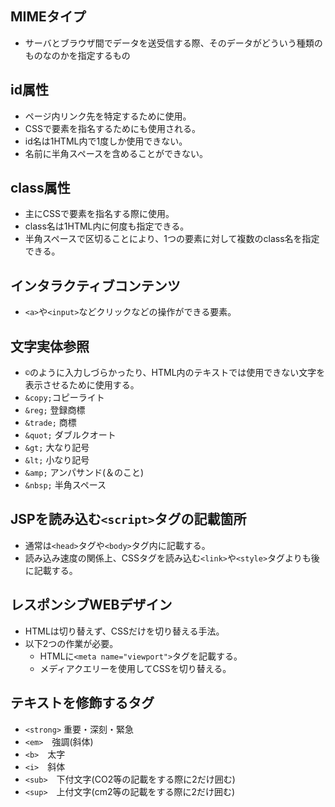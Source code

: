 ## MIMEタイプ
- サーバとブラウザ間でデータを送受信する際、そのデータがどういう種類のものなのかを指定するもの

## id属性
- ページ内リンク先を特定するために使用。
- CSSで要素を指名するためにも使用される。
- id名は1HTML内で1度しか使用できない。
- 名前に半角スペースを含めることができない。

## class属性
- 主にCSSで要素を指名する際に使用。
- class名は1HTML内に何度も指定できる。
- 半角スペースで区切ることにより、1つの要素に対して複数のclass名を指定できる。

## インタラクティブコンテンツ
- `<a>`や`<input>`などクリックなどの操作ができる要素。

## 文字実体参照
- `©︎`のように入力しづらかったり、HTML内のテキストでは使用できない文字を表示させるために使用する。
- `&copy;`コピーライト
- `&reg;` 登録商標
- `&trade;` 商標
- `&quot;` ダブルクオート
- `&gt;` 大なり記号
- `&lt;` 小なり記号
- `&amp;` アンパサンド(＆のこと)
- `&nbsp;` 半角スペース

## JSPを読み込む`<script>`タグの記載箇所
- 通常は`<head>`タグや`<body>`タグ内に記載する。
- 読み込み速度の関係上、CSSタグを読み込む`<link>`や`<style>`タグよりも後に記載する。

## レスポンシブWEBデザイン
- HTMLは切り替えず、CSSだけを切り替える手法。
- 以下2つの作業が必要。
    - HTMLに`<meta name="viewport">`タグを記載する。
    - メディアクエリーを使用してCSSを切り替える。

## テキストを修飾するタグ
- `<strong>` 重要・深刻・緊急
- `<em>`　強調(斜体)
- `<b>`　太字
- `<i>`　斜体
- `<sub>`　下付文字(CO2等の記載をする際に2だけ囲む)
- `<sup>`　上付文字(cm2等の記載をする際に2だけ囲む)

